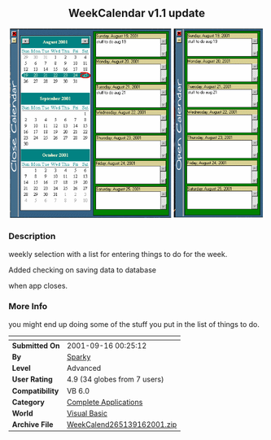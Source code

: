 ﻿<div align="center">

## WeekCalendar v1\.1 update

<img src="PIC20018252047376615.gif">
</div>

### Description

weekly selection with a list for entering things to do for the week.

Added checking on saving data to database

when app closes.
 
### More Info
 
you might end up doing some of the stuff you put in the list of things to do.


<span>             |<span>
---                |---
**Submitted On**   |2001-09-16 00:25:12
**By**             |[Sparky](https://github.com/Planet-Source-Code/PSCIndex/blob/master/ByAuthor/sparky.md)
**Level**          |Advanced
**User Rating**    |4.9 (34 globes from 7 users)
**Compatibility**  |VB 6\.0
**Category**       |[Complete Applications](https://github.com/Planet-Source-Code/PSCIndex/blob/master/ByCategory/complete-applications__1-27.md)
**World**          |[Visual Basic](https://github.com/Planet-Source-Code/PSCIndex/blob/master/ByWorld/visual-basic.md)
**Archive File**   |[WeekCalend265139162001\.zip](https://github.com/Planet-Source-Code/sparky-weekcalendar-v1-1-update__1-26654/archive/master.zip)








